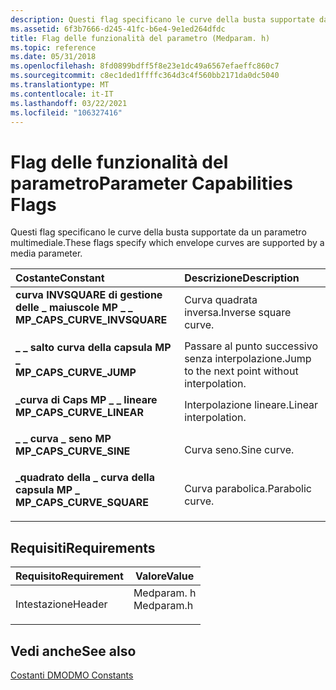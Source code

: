 ```yaml
---
description: Questi flag specificano le curve della busta supportate da un parametro multimediale.
ms.assetid: 6f3b7666-d245-41fc-b6e4-9e1ed264dfdc
title: Flag delle funzionalità del parametro (Medparam. h)
ms.topic: reference
ms.date: 05/31/2018
ms.openlocfilehash: 8fd0899bdff5f8e23e1dc49a6567efaeffc860c7
ms.sourcegitcommit: c8ec1ded1ffffc364d3c4f560bb2171da0dc5040
ms.translationtype: MT
ms.contentlocale: it-IT
ms.lasthandoff: 03/22/2021
ms.locfileid: "106327416"
---
```

# <a name="parameter-capabilities-flags"></a><span data-ttu-id="83015-103">Flag delle funzionalità del parametro</span><span class="sxs-lookup"><span data-stu-id="83015-103">Parameter Capabilities Flags</span></span>

<span data-ttu-id="83015-104">Questi flag specificano le curve della busta supportate da un parametro multimediale.</span><span class="sxs-lookup"><span data-stu-id="83015-104">These flags specify which envelope curves are supported by a media parameter.</span></span>



| <span data-ttu-id="83015-105">Costante</span><span class="sxs-lookup"><span data-stu-id="83015-105">Constant</span></span>                                                                                                                                                                                      | <span data-ttu-id="83015-106">Descrizione</span><span class="sxs-lookup"><span data-stu-id="83015-106">Description</span></span>                                              |
|:----------------------------------------------------------------------------------------------------------------------------------------------------------------------------------------------|:---------------------------------------------------------|
| <span id="MP_CAPS_CURVE_INVSQUARE"></span><span id="mp_caps_curve_invsquare"></span><dl> <span data-ttu-id="83015-107"><dt>**curva INVSQUARE di gestione delle \_ maiuscole MP \_ \_**</dt></span><span class="sxs-lookup"><span data-stu-id="83015-107"><dt>**MP\_CAPS\_CURVE\_INVSQUARE**</dt></span></span> </dl> | <span data-ttu-id="83015-108">Curva quadrata inversa.</span><span class="sxs-lookup"><span data-stu-id="83015-108">Inverse square curve.</span></span><br/>                         |
| <span id="MP_CAPS_CURVE_JUMP"></span><span id="mp_caps_curve_jump"></span><dl> <span data-ttu-id="83015-109"><dt>**\_ \_ salto curva della capsula MP \_**</dt></span><span class="sxs-lookup"><span data-stu-id="83015-109"><dt>**MP\_CAPS\_CURVE\_JUMP**</dt></span></span> </dl>                | <span data-ttu-id="83015-110">Passare al punto successivo senza interpolazione.</span><span class="sxs-lookup"><span data-stu-id="83015-110">Jump to the next point without interpolation.</span></span><br/> |
| <span id="MP_CAPS_CURVE_LINEAR"></span><span id="mp_caps_curve_linear"></span><dl> <span data-ttu-id="83015-111"><dt>**\_curva di Caps MP \_ \_ lineare**</dt></span><span class="sxs-lookup"><span data-stu-id="83015-111"><dt>**MP\_CAPS\_CURVE\_LINEAR**</dt></span></span> </dl>          | <span data-ttu-id="83015-112">Interpolazione lineare.</span><span class="sxs-lookup"><span data-stu-id="83015-112">Linear interpolation.</span></span><br/>                         |
| <span id="MP_CAPS_CURVE_SINE"></span><span id="mp_caps_curve_sine"></span><dl> <span data-ttu-id="83015-113"><dt>**\_ \_ curva \_ seno MP**</dt></span><span class="sxs-lookup"><span data-stu-id="83015-113"><dt>**MP\_CAPS\_CURVE\_SINE**</dt></span></span> </dl>                | <span data-ttu-id="83015-114">Curva seno.</span><span class="sxs-lookup"><span data-stu-id="83015-114">Sine curve.</span></span><br/>                                   |
| <span id="MP_CAPS_CURVE_SQUARE"></span><span id="mp_caps_curve_square"></span><dl> <span data-ttu-id="83015-115"><dt>**\_quadrato della \_ curva della capsula MP \_**</dt></span><span class="sxs-lookup"><span data-stu-id="83015-115"><dt>**MP\_CAPS\_CURVE\_SQUARE**</dt></span></span> </dl>          | <span data-ttu-id="83015-116">Curva parabolica.</span><span class="sxs-lookup"><span data-stu-id="83015-116">Parabolic curve.</span></span><br/>                              |



## <a name="requirements"></a><span data-ttu-id="83015-117">Requisiti</span><span class="sxs-lookup"><span data-stu-id="83015-117">Requirements</span></span>



| <span data-ttu-id="83015-118">Requisito</span><span class="sxs-lookup"><span data-stu-id="83015-118">Requirement</span></span> | <span data-ttu-id="83015-119">Valore</span><span class="sxs-lookup"><span data-stu-id="83015-119">Value</span></span> |
|-------------------|---------------------------------------------------------------------------------------|
| <span data-ttu-id="83015-120">Intestazione</span><span class="sxs-lookup"><span data-stu-id="83015-120">Header</span></span><br/> | <dl> <span data-ttu-id="83015-121"><dt>Medparam. h</dt></span><span class="sxs-lookup"><span data-stu-id="83015-121"><dt>Medparam.h</dt></span></span> </dl> |



## <a name="see-also"></a><span data-ttu-id="83015-122">Vedi anche</span><span class="sxs-lookup"><span data-stu-id="83015-122">See also</span></span>

<dl> <dt>

[<span data-ttu-id="83015-123">Costanti DMO</span><span class="sxs-lookup"><span data-stu-id="83015-123">DMO Constants</span></span>](dmo-constants.md)
</dt> </dl>

 

 




